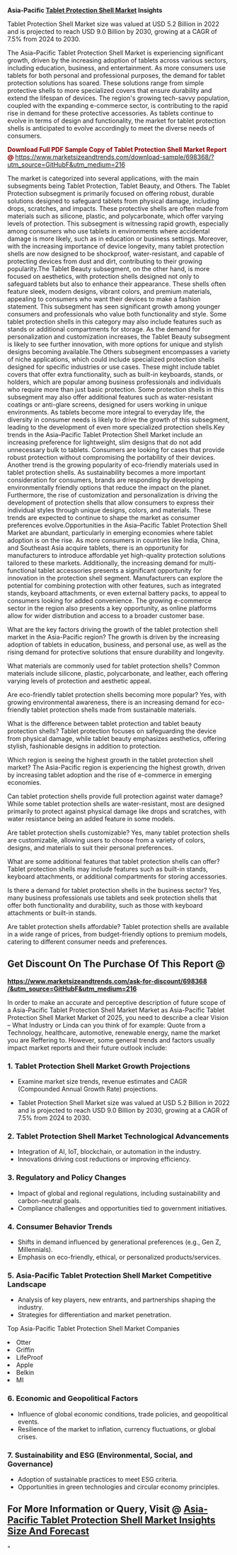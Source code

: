 <p><strong>Asia-Pacific&nbsp;<a href=""https://www.marketsizeandtrends.com/download-sample/698368/&amp;utm_source=GitHubF&amp;utm_medium=216"">Tablet Protection Shell Market</a> Insights</strong></p><p>Tablet Protection Shell Market size was valued at USD 5.2 Billion in 2022 and is projected to reach USD 9.0 Billion by 2030, growing at a CAGR of 7.5% from 2024 to 2030.</p><p><p>The Asia–Pacific Tablet Protection Shell Market is experiencing significant growth, driven by the increasing adoption of tablets across various sectors, including education, business, and entertainment. As more consumers use tablets for both personal and professional purposes, the demand for tablet protection solutions has soared. These solutions range from simple protective shells to more specialized covers that ensure durability and extend the lifespan of devices. The region's growing tech-savvy population, coupled with the expanding e-commerce sector, is contributing to the rapid rise in demand for these protective accessories. As tablets continue to evolve in terms of design and functionality, the market for tablet protection shells is anticipated to evolve accordingly to meet the diverse needs of consumers. <p><strong><span style="color: #800000;">Download Full PDF Sample Copy of Tablet Protection Shell Market Report @</span>&nbsp;</strong><a href="https://www.marketsizeandtrends.com/download-sample/698368/?utm_source=GitHubF&amp;utm_medium=216" target="_blank">https://www.marketsizeandtrends.com/download-sample/698368/?utm_source=GitHubF&amp;utm_medium=216</a></p>The market is categorized into several applications, with the main subsegments being Tablet Protection, Tablet Beauty, and Others. The Tablet Protection subsegment is primarily focused on offering robust, durable solutions designed to safeguard tablets from physical damage, including drops, scratches, and impacts. These protective shells are often made from materials such as silicone, plastic, and polycarbonate, which offer varying levels of protection. This subsegment is witnessing rapid growth, especially among consumers who use tablets in environments where accidental damage is more likely, such as in education or business settings. Moreover, with the increasing importance of device longevity, many tablet protection shells are now designed to be shockproof, water-resistant, and capable of protecting devices from dust and dirt, contributing to their growing popularity.The Tablet Beauty subsegment, on the other hand, is more focused on aesthetics, with protection shells designed not only to safeguard tablets but also to enhance their appearance. These shells often feature sleek, modern designs, vibrant colors, and premium materials, appealing to consumers who want their devices to make a fashion statement. This subsegment has seen significant growth among younger consumers and professionals who value both functionality and style. Some tablet protection shells in this category may also include features such as stands or additional compartments for storage. As the demand for personalization and customization increases, the Tablet Beauty subsegment is likely to see further innovation, with more options for unique and stylish designs becoming available.The Others subsegment encompasses a variety of niche applications, which could include specialized protection shells designed for specific industries or use cases. These might include tablet covers that offer extra functionality, such as built-in keyboards, stands, or holders, which are popular among business professionals and individuals who require more than just basic protection. Some protection shells in this subsegment may also offer additional features such as water-resistant coatings or anti-glare screens, designed for users working in unique environments. As tablets become more integral to everyday life, the diversity in consumer needs is likely to drive the growth of this subsegment, leading to the development of even more specialized protection shells.Key trends in the Asia–Pacific Tablet Protection Shell Market include an increasing preference for lightweight, slim designs that do not add unnecessary bulk to tablets. Consumers are looking for cases that provide robust protection without compromising the portability of their devices. Another trend is the growing popularity of eco-friendly materials used in tablet protection shells. As sustainability becomes a more important consideration for consumers, brands are responding by developing environmentally friendly options that reduce the impact on the planet. Furthermore, the rise of customization and personalization is driving the development of protection shells that allow consumers to express their individual styles through unique designs, colors, and materials. These trends are expected to continue to shape the market as consumer preferences evolve.Opportunities in the Asia–Pacific Tablet Protection Shell Market are abundant, particularly in emerging economies where tablet adoption is on the rise. As more consumers in countries like India, China, and Southeast Asia acquire tablets, there is an opportunity for manufacturers to introduce affordable yet high-quality protection solutions tailored to these markets. Additionally, the increasing demand for multi-functional tablet accessories presents a significant opportunity for innovation in the protection shell segment. Manufacturers can explore the potential for combining protection with other features, such as integrated stands, keyboard attachments, or even external battery packs, to appeal to consumers looking for added convenience. The growing e-commerce sector in the region also presents a key opportunity, as online platforms allow for wider distribution and access to a broader customer base.<p>What are the key factors driving the growth of the tablet protection shell market in the Asia-Pacific region? The growth is driven by the increasing adoption of tablets in education, business, and personal use, as well as the rising demand for protective solutions that ensure durability and longevity.</p><p>What materials are commonly used for tablet protection shells? Common materials include silicone, plastic, polycarbonate, and leather, each offering varying levels of protection and aesthetic appeal.</p><p>Are eco-friendly tablet protection shells becoming more popular? Yes, with growing environmental awareness, there is an increasing demand for eco-friendly tablet protection shells made from sustainable materials.</p><p>What is the difference between tablet protection and tablet beauty protection shells? Tablet protection focuses on safeguarding the device from physical damage, while tablet beauty emphasizes aesthetics, offering stylish, fashionable designs in addition to protection.</p><p>Which region is seeing the highest growth in the tablet protection shell market? The Asia-Pacific region is experiencing the highest growth, driven by increasing tablet adoption and the rise of e-commerce in emerging economies.</p><p>Can tablet protection shells provide full protection against water damage? While some tablet protection shells are water-resistant, most are designed primarily to protect against physical damage like drops and scratches, with water resistance being an added feature in some models.</p><p>Are tablet protection shells customizable? Yes, many tablet protection shells are customizable, allowing users to choose from a variety of colors, designs, and materials to suit their personal preferences.</p><p>What are some additional features that tablet protection shells can offer? Tablet protection shells may include features such as built-in stands, keyboard attachments, or additional compartments for storing accessories.</p><p>Is there a demand for tablet protection shells in the business sector? Yes, many business professionals use tablets and seek protection shells that offer both functionality and durability, such as those with keyboard attachments or built-in stands.</p><p>Are tablet protection shells affordable? Tablet protection shells are available in a wide range of prices, from budget-friendly options to premium models, catering to different consumer needs and preferences.</p></p><h2><strong>Get Discount On The Purchase Of This Report @&nbsp;</strong></h2><p><strong><a href=""https://www.marketsizeandtrends.com/ask-for-discount/698368/&amp;utm_source=GitHubF&amp;utm_medium=216"" target=""_blank"">https://www.marketsizeandtrends.com/ask-for-discount/698368<br />/&amp;utm_source=GitHubF&amp;utm_medium=216</a></strong></p><p>In order to make an accurate and perceptive description of future scope of a Asia-Pacific&nbsp;Tablet Protection Shell Market Market as Asia-Pacific&nbsp;Tablet Protection Shell Market Market of 2025, you need to describe a clear Vision &ndash; What Industry or Linda can you think of for example: Quote from a Technology, healthcare, automotive, renewable energy, name the market you are Reffering to. However, some general trends and factors usually impact market reports and their future outlook include:</p><h3>1.&nbsp;<strong>Tablet Protection Shell Market Growth Projections</strong></h3><ul><li>Examine market size trends, revenue estimates and CAGR (Compounded Annual Growth Rate) projections.</li><li><p>Tablet Protection Shell Market size was valued at USD 5.2 Billion in 2022 and is projected to reach USD 9.0 Billion by 2030, growing at a CAGR of 7.5% from 2024 to 2030.</p></li></ul><h3>2.&nbsp;<strong>Tablet Protection Shell Market Technological Advancements</strong></h3><ul><li>Integration of AI, IoT, blockchain, or automation in the industry.</li><li>Innovations driving cost reductions or improving efficiency.</li></ul><h3>3.&nbsp;<strong>Regulatory and Policy Changes</strong></h3><ul><li>Impact of global and regional regulations, including sustainability and carbon-neutral goals.</li><li>Compliance challenges and opportunities tied to government initiatives.</li></ul><h3>4.&nbsp;<strong>Consumer Behavior Trends</strong></h3><ul><li>Shifts in demand influenced by generational preferences (e.g., Gen Z, Millennials).</li><li>Emphasis on eco-friendly, ethical, or personalized products/services.</li></ul><h3>5.&nbsp;<strong>Asia-Pacific Tablet Protection Shell Market Competitive Landscape</strong></h3><ul><li>Analysis of key players, new entrants, and partnerships shaping the industry.</li><li>Strategies for differentiation and market penetration.</li></ul><p data-pm-slice=""1 1 []"">Top Asia-Pacific Tablet Protection Shell Market Companies</p><div data-test-id=""""><p><li>Otter</li><li> Griffin</li><li> LifeProof</li><li> Apple</li><li> Belkin</li><li> MI</li></p></div><h3>6.&nbsp;<strong>Economic and Geopolitical Factors</strong></h3><ul><li>Influence of global economic conditions, trade policies, and geopolitical events.</li><li>Resilience of the market to inflation, currency fluctuations, or global crises.</li></ul><h3>7.&nbsp;<strong>Sustainability and ESG (Environmental, Social, and Governance)</strong></h3><ul><li>Adoption of sustainable practices to meet ESG criteria.</li><li>Opportunities in green technologies and circular economy principles.</li></ul><h2><strong>For More Information or Query, Visit @&nbsp;</strong><a href=""https://www.verifiedmarketreports.com/product/tablet-protection-shell-market/"" target=""_blank"">Asia-Pacific Tablet Protection Shell Market Insights Size And Forecast</a></h2>"
